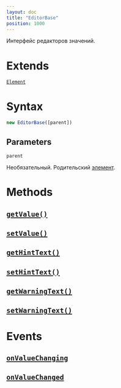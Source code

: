 ```yaml
---
layout: doc
title: "EditorBase"
position: 1000
---
```


Интерфейс редакторов значений.

# Extends

[`Element`](../../KeyConcepts/Element/)

# Syntax

```js
new EditorBase([parent])
```

## Parameters

`parent`

Необязательный. Родительский [элемент](../../KeyConcepts/Element/).

# Methods

## [`getValue()`](EditorBase.getValue/)
## [`setValue()`](EditorBase.setValue/)
## [`getHintText()`](EditorBase.getHintText/)
## [`setHintText()`](EditorBase.setHintText/)
## [`getWarningText()`](EditorBase.getWarningText/)
## [`setWarningText()`](EditorBase.setWarningText/)

# Events

## [`onValueChanging`](EditorBase.onValueChanging/)
## [`onValueChanged`](EditorBase.onValueChanged/)
